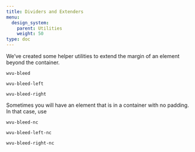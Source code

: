 ```yaml
---
title: Dividers and Extenders
menu:
  design_system:
    parent: Utilities
    weight: 50
type: doc
---
```


We’ve created some helper utilities to extend the margin of an element beyond the container.

`wvu-bleed`

`wvu-bleed-left`

`wvu-bleed-right`

Sometimes you will have an element that is in a container with no padding. In that case, use

`wvu-bleed-nc`

`wvu-bleed-left-nc`

`wvu-bleed-right-nc`